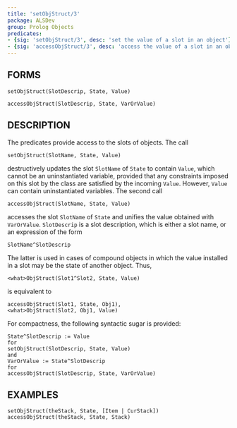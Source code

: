 ```yaml
---
title: 'setObjStruct/3'
package: ALSDev
group: Prolog Objects
predicates:
- {sig: 'setObjStruct/3', desc: 'set the value of a slot in an object'}
- {sig: 'accessObjStruct/3', desc: 'access the value of a slot in an object'}
---
```


## FORMS

```
setObjStruct(SlotDescrip, State, Value)

accessObjStruct(SlotDescrip, State, VarOrValue)
```

## DESCRIPTION

The predicates provide access to the slots of objects. The call

`setObjStruct(SlotName, State, Value)`

destructively updates the slot `SlotName` of `State` to contain `Value`, which cannot be an uninstantiated variable, provided that any constraints imposed on this slot by the class are satisfied by the incoming `Value`. However, `Value` can contain uninstantiated variables. The second call

`accessObjStruct(SlotName, State, Value)`

accesses the slot `SlotName` of `State` and unifies the value obtained with `VarOrValue`.
`SlotDescrip` is a slot description, which is either a slot name, or an expression of the form

`SlotName^SlotDescrip`

The latter is used in cases of compound objects in which the value installed in a slot may be the state of another object. Thus,

`<what>ObjStruct(Slot1^Slot2, State, Value)`

is equivalent to

`accessObjStruct(Slot1, State, Obj1),`    
`<what>ObjStruct(Slot2, Obj1, Value)`

For compactness, the following syntactic sugar is provided:

```
State^SlotDescrip := Value
for
setObjStruct(SlotDescrip, State, Value)
and
VarOrValue := State^SlotDescrip
for
accessObjStruct(SlotDescrip, State, VarOrValue)
```

## EXAMPLES

```
setObjStruct(theStack, State, [Item | CurStack])
accessObjStruct(theStack, State, Stack)
```